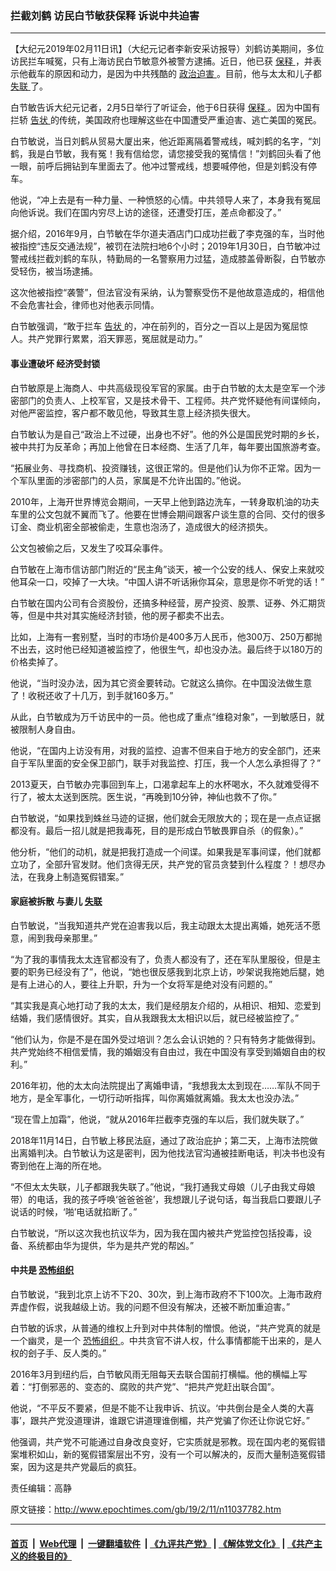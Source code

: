 ### 拦截刘鹤 访民白节敏获保释 诉说中共迫害
------------------------

<p>
 【大纪元2019年02月11日讯】（大纪元记者李新安采访报导）刘鹤访美期间，多位访民拦车喊冤，只有上海访民白节敏意外被警方逮捕。近日，他已获
 <a href="http://www.epochtimes.com/gb/tag/%E4%BF%9D%E9%87%8A.html">
  保释
 </a>
 ，并表示他截车的原因和动力，是因为中共残酷的
 <a href="http://www.epochtimes.com/gb/tag/%E6%94%BF%E6%B2%BB%E8%BF%AB%E5%AE%B3.html">
  政治迫害
 </a>
 。目前，他与太太和儿子都
 <a href="http://www.epochtimes.com/gb/tag/%E5%A4%B1%E8%81%94.html">
  失联
 </a>
 了。
</p>
<p>
 白节敏告诉大纪元记者，2月5日举行了听证会，他于6日获得
 <a href="http://www.epochtimes.com/gb/tag/%E4%BF%9D%E9%87%8A.html">
  保释
 </a>
 。因为中国有拦轿
 <a href="http://www.epochtimes.com/gb/tag/%E5%91%8A%E7%8A%B6.html">
  告状
 </a>
 的传统，美国政府也理解这些在中国遭受严重迫害、逃亡美国的冤民。
</p>
<p>
 白节敏说，当日刘鹤从贸易大厦出来，他近距离隔着警戒线，喊刘鹤的名字，“刘鹤，我是白节敏，我有冤！我有信给您，请您接受我的冤情信！”刘鹤回头看了他一眼，前呼后拥钻到车里面去了。他冲过警戒线，想要喊停他，但是刘鹤没有停车。
</p>
<p>
 他说，“冲上去是有一种力量、一种愤怒的心情。中共领导人来了，本身我有冤屈向他诉说。我们在国内穷尽上访的途径，还遭受打压，差点命都没了。”
</p>
<p>
 据介绍，2016年9月，白节敏在华尔道夫酒店门口成功拦截了李克强的车，当时他被指控“违反交通法规”，被罚在法院扫地6个小时；2019年1月30日，白节敏冲过警戒线拦截刘鹤的车队，特勤局的一名警察用力过猛，造成膝盖骨断裂，白节敏亦受轻伤，被当场逮捕。
</p>
<p>
 这次他被指控“袭警”，但法官没有采纳，认为警察受伤不是他故意造成的，相信他不会危害社会，律师也对他表示同情。
</p>
<p>
 白节敏强调，“敢于拦车
 <a href="http://www.epochtimes.com/gb/tag/%E5%91%8A%E7%8A%B6.html">
  告状
 </a>
 的，冲在前列的，百分之一百以上是因为冤屈惊人。共产党罪行累累，滔天罪恶，冤屈就是动力。”
</p>
<h4>
 事业遭破坏 经济受封锁
</h4>
<p>
 白节敏原是上海商人、中共高级现役军官的家属。由于白节敏的太太是空军一个涉密部门的负责人、上校军官，又是技术骨干、工程师。共产党怀疑他有间谍倾向，对他严密监控，客户都不敢见他，导致其生意上经济损失很大。
</p>
<p>
 白节敏认为是自己“政治上不过硬，出身也不好”。他的外公是国民党时期的乡长，被中共打为反革命；再加上他曾在日本经商、生活了几年，每年要出国旅游考查。
</p>
<p>
 “拓展业务、寻找商机、投资赚钱，这很正常的。但是他们认为你不正常。因为一个军队里面的涉密部门的人员，家属是不允许出国的。”他说。
</p>
<p>
 2010年，上海开世界博览会期间，一天早上他到路边洗车，一转身取机油的功夫车里的公文包就不翼而飞了。他要在世博会期间跟客户谈生意的合同、交付的很多订金、商业机密全部被偷走，生意也泡汤了，造成很大的经济损失。
</p>
<p>
 公文包被偷之后，又发生了咬耳朵事件。
</p>
<p>
 白节敏在上海市信访部门附近的“民主角”谈天，被一个公安的线人、保安上来就咬他耳朵一口，咬掉了一大块。“中国人讲不听话揪你耳朵，意思是你不听党的话！”
</p>
<p>
 白节敏在国内公司有合资股份，还搞多种经营，房产投资、股票、证券、外汇期货等，但是中共对其实施经济封锁，他的房子都卖不出去。
</p>
<p>
 比如，上海有一套别墅，当时的市场价是400多万人民币，他300万、250万都抛不出去，这时他已经知道被监控了，他很生气，却也没办法。最后终于以180万的价格卖掉了。
</p>
<p>
 他说，“当时没办法，因为其它资金要转动。它就这么搞你。在中国没法做生意了！收税还收了十几万，到手就160多万。”
</p>
<p>
 从此，白节敏成为万千访民中的一员。他也成了重点“维稳对象”，一到敏感日，就被限制人身自由。
</p>
<p>
 他说，“在国内上访没有用，对我的监控、迫害不但来自于地方的安全部门，还来自于军队里面的安全保卫部门，联手对我监控、打压，我一个人怎么承担得了？”
</p>
<p>
 2013夏天，白节敏办完事回到车上，口渴拿起车上的水杯喝水，不久就难受得不行了，被太太送到医院。医生说，“再晚到10分钟，神仙也救不了你。”
</p>
<p>
 白节敏说，“如果找到蛛丝马迹的证据，他们就会无限放大的；现在是一点点证据都没有。最后一招儿就是把我毒死，目的是形成白节敏畏罪自杀（的假象）。”
</p>
<p>
 他分析，“他们的动机，就是把我打造成一个间谍。如果我是军事间谍，他们就都立功了，全部升官发财。他们贪得无厌，共产党的官员贪婪到什么程度？！想尽办法，在我身上制造冤假错案。”
</p>
<h4>
 家庭被拆散 与妻儿
 <a href="http://www.epochtimes.com/gb/tag/%E5%A4%B1%E8%81%94.html">
  失联
 </a>
</h4>
<p>
 白节敏说，“当我知道共产党在迫害我以后，我主动跟太太提出离婚，她死活不愿意，闹到我母亲那里。”
</p>
<p>
 “为了我的事情我太太连官都没有了，负责人都没有了，还在军队里服役，但是主要的职务已经没有了”，他说，“她也很反感我到北京上访，吵架说我拖她后腿，她是有上进心的人，要往上升职，升为一个女将军是绝对没有问题的。”
</p>
<p>
 “其实我是真心地打动了我的太太，我们是经朋友介绍的，从相识、相知、恋爱到结婚，我们感情很好。其实，自从我跟我太太相识以后，就已经被监控了。”
</p>
<p>
 “他们认为，你是不是在国外受过培训？怎么会认识她的？只有特务才能做得到。共产党始终不相信爱情，我的婚姻没有自由过，我在中国没有享受到婚姻自由的权利。”
</p>
<p>
 2016年初，他的太太向法院提出了离婚申请，“我想我太太到现在……军队不同于地方，是全军事化，一切行动听指挥，叫你离婚就离婚。我太太也没办法。”
</p>
<p>
 “现在雪上加霜”，他说，“就从2016年拦截李克强的车以后，我们就失联了。”
</p>
<p>
 2018年11月14日，白节敏上移民法庭，通过了政治庇护；第二天，上海市法院做出离婚判决。白节敏认为这是密判，因为他找法官沟通被挂断电话，判决书也没有寄到他在上海的所在地。
</p>
<p>
 “不但太太失联，儿子都跟我失联了。”他说，“我打通我丈母娘（儿子由我丈母娘带）的电话，我的孩子呼唤‘爸爸爸爸’，我想跟儿子说句话，每当我启口要跟儿子说话的时候，‘啪’电话就掐断了。”
</p>
<p>
 白节敏说，“所以这次我也抗议华为，因为我在国内被共产党监控包括投毒，设备、系统都由华为提供，华为是共产党的帮凶。”
</p>
<h4>
 中共是
 <a href="http://www.epochtimes.com/gb/tag/%E6%81%90%E6%80%96%E7%BB%84%E7%BB%87.html">
  恐怖组织
 </a>
</h4>
<p>
 白节敏说，“我到北京上访不下20、30次，到上海市政府不下100次。上海市政府弄虚作假，说我越级上访。我的问题不但没有解决，还被不断加重迫害。”
</p>
<p>
 白节敏的诉求，从普通的维权上升到对中共体制的憎恨。他说，“共产党真的就是一个幽灵，是一个
 <a href="http://www.epochtimes.com/gb/tag/%E6%81%90%E6%80%96%E7%BB%84%E7%BB%87.html">
  恐怖组织
 </a>
 。中共贪官不讲人权，什么事情都能干出来的，是人权的刽子手、反人类的。”
</p>
<p>
 2016年3月到纽约后，白节敏风雨无阻每天去联合国前打横幅。他的横幅上写着：“打倒邪恶的、变态的、腐败的共产党”、“把共产党赶出联合国”。
</p>
<p>
 他说，“不平反不要紧，但是不能不让我申诉、抗议。‘中共倒台是全人类的大喜事’，跟共产党没道理讲，谁跟它讲道理谁倒楣，共产党骗了你还让你说它好。”
</p>
<p>
 他强调，共产党不可能通过自身改良变好，它实质就是邪教。现在国内老的冤假错案堆积如山，新的冤假错案层出不穷，没有一个可以解决的，反而大量制造冤假错案，因为这是共产党最后的疯狂。
</p>
<p>
 责任编辑：高静
</p>

原文链接：http://www.epochtimes.com/gb/19/2/11/n11037782.htm


------------------------
#### [首页](https://github.com/gfw-breaker/banned-news/blob/master/README.md) &nbsp;|&nbsp; [Web代理](https://github.com/labour-camp/helloworld) &nbsp;|&nbsp; [一键翻墙软件](https://github.com/gfw-breaker/nogfw/blob/master/README.md) &nbsp;| [《九评共产党》](https://github.com/gfw-breaker/9ping.md/blob/master/README.md#九评之一评共产党是什么) | [《解体党文化》](https://github.com/gfw-breaker/jtdwh.md/blob/master/README.md) | [《共产主义的终极目的》](https://github.com/gfw-breaker/gczydzjmd.md/blob/master/README.md)

